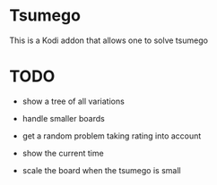 # Tsumego
This is a Kodi addon that allows one to solve tsumego


# TODO
* show a tree of all variations
* handle smaller boards
* get a random problem taking rating into account
* show the current time

* scale the board when the tsumego is small

